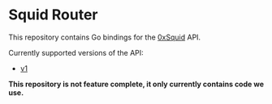 # Squid Router

This repository contains Go bindings for the [0xSquid](https://www.squidrouter.com/) API.

Currently supported versions of the API:
 - [v1](https://squidrouter.readme.io/reference/getting-started-with-your-api-1)

**This repository is not feature complete, it only currently contains code we use.**

